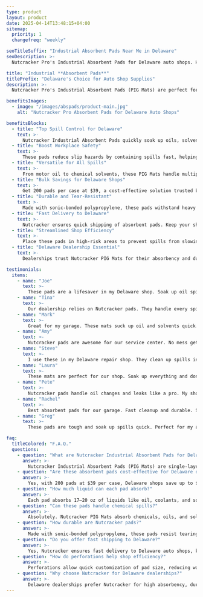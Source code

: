 ```yaml
---
type: product
layout: product
date: 2025-04-14T13:48:15+04:00
sitemap:
  priority: 1
  changefreq: "weekly"

seoTitleSuffix: "Industrial Absorbent Pads Near Me in Delaware"
seoDescription: >-
  Nutcracker Pro's Industrial Absorbent Pads for Delaware auto shops. High-performance PIG Mats with Exxon technology absorb up to 20 oz of oil, solvents, and more. Fast shipping and bulk savings for Delaware mechanics.

title: "Industrial **Absorbent Pads**"
titlePrefix: "Delaware's Choice for Auto Shop Supplies"
description: >-
  Nutcracker Pro's Industrial Absorbent Pads (PIG Mats) are perfect for Delaware dealerships and mechanics. Absorb up to 20 oz of oil, solvents, and chemicals per pad. Durable, cost-effective, and delivered fast.

benefitsImages:
  - image: "/images/abspads/product-main.jpg"
    alt: "Nutcracker Pro Absorbent Pads for Delaware Auto Shops"

benefitsBlocks:
  - title: "Top Spill Control for Delaware"
    text: >-
      Nutcracker Industrial Absorbent Pads quickly soak up oils, solvents, and coolants. Keep service bays clean and safe with these high-performance PIG Mats trusted in Delaware.
  - title: "Boost Workplace Safety"
    text: >-
      These pads reduce slip hazards by containing spills fast, helping shops meet OSHA standards. Protect your team and customers with reliable spill control.
  - title: "Versatile for All Spills"
    text: >-
      From motor oil to chemical solvents, these PIG Mats handle multiple liquids, making them a must-have for auto shops, body shops, and industrial settings.
  - title: "Bulk Savings for Delaware Shops"
    text: >-
      Get 200 pads per case at $39, a cost-effective solution trusted by Delaware auto shops. Save up to $1,200 yearly with fewer reorders and high absorbency.
  - title: "Durable and Tear-Resistant"
    text: >-
      Made with sonic-bonded polypropylene, these pads withstand heavy use without fraying. Perfect for demanding automotive and industrial environments.
  - title: "Fast Delivery to Delaware"
    text: >-
      Nutcracker ensures quick shipping of absorbent pads. Keep your shop stocked with essential supplies delivered across Delaware.
  - title: "Streamlined Shop Efficiency"
    text: >-
      Place these pads in high-risk areas to prevent spills from slowing down operations. Maintain smooth workflows in busy service centers.
  - title: "Delaware Dealership Essential"
    text: >-
      Dealerships trust Nutcracker PIG Mats for their absorbency and durability. Keep service areas clean and professional with minimal effort in Delaware.

testimonials:
  items:
    - name: "Joe"
      text: >-
        These pads are a lifesaver in my Delaware shop. Soak up oil spills fast and keep the floor clean. Best mats we’ve used.
    - name: "Tina"
      text: >-
        Our dealership relies on Nutcracker pads. They handle every spill, and the bulk price saves us a ton.
    - name: "Mark"
      text: >-
        Great for my garage. These mats suck up oil and solvents quick. Tough and reliable, I’m sticking with them.
    - name: "Amy"
      text: >-
        Nutcracker pads are awesome for our service center. No mess gets past them, and they last through heavy use.
    - name: "Steve"
      text: >-
        I use these in my Delaware repair shop. They clean up spills in seconds and keep things safe. Great value.
    - name: "Laura"
      text: >-
        These mats are perfect for our shop. Soak up everything and don’t tear. We’re happy with the quality.
    - name: "Pete"
      text: >-
        Nutcracker pads handle oil changes and leaks like a pro. My shop stays clean, and they’re easy to use.
    - name: "Rachel"
      text: >-
        Best absorbent pads for our garage. Fast cleanup and durable. Saves us money on reorders.
    - name: "Greg"
      text: >-
        These pads are tough and soak up spills quick. Perfect for my auto shop, no complaints at all.

faq:
  titleColored: "F.A.Q."
  questions:
    - question: "What are Nutcracker Industrial Absorbent Pads for Delaware auto shops?"
      answer: >-
        Nutcracker Industrial Absorbent Pads (PIG Mats) are single-layer meltblown polypropylene pads with Exxon technology. Ideal for Delaware mechanics, they absorb up to 20 oz of oil, solvents, and chemicals.
    - question: "Are these absorbent pads cost-effective for Delaware dealerships?"
      answer: >-
        Yes, with 200 pads at $39 per case, Delaware shops save up to $1,200 yearly. Bulk ordering cuts restocking needs and saves money for auto repair businesses.
    - question: "How much liquid can each pad absorb?"
      answer: >-
        Each pad absorbs 17–20 oz of liquids like oil, coolants, and solvents, making them perfect for heavy-duty spill control.
    - question: "Can these pads handle chemical spills?"
      answer: >-
        Absolutely. Nutcracker PIG Mats absorb chemicals, oils, and solvents, offering versatile spill control for industrial and automotive use.
    - question: "How durable are Nutcracker pads?"
      answer: >-
        Made with sonic-bonded polypropylene, these pads resist tearing even in busy service centers. A reliable choice for auto shops across Delaware.
    - question: "Do you offer fast shipping to Delaware?"
      answer: >-
        Yes, Nutcracker ensures fast delivery to Delaware auto shops, keeping service centers stocked with essential absorbent pads.
    - question: "How do perforations help shop efficiency?"
      answer: >-
        Perforations allow quick customization of pad size, reducing waste and supporting faster spill management in active auto shops.
    - question: "Why choose Nutcracker for Delaware dealerships?"
      answer: >-
        Delaware dealerships prefer Nutcracker for high absorbency, durable materials, and bulk savings. A trusted solution for professional auto shop operations.
---
```

